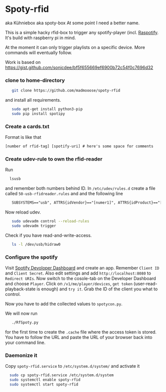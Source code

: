 Spoty-rfid
==========

aka Kühniebox aka spoty-box At some point I need a better name. 

This is a simple hacky rfid-box to trigger any spotify-player (incl. [Raspotify](https://gist.github.com/sonicdee/bf5f655669ef6900b72c54f0c7696d32). It's build with raspberry pi in mind.

At the moment it can only trigger playlists on a specific device. More commands will eventually follow.

Work is based on https://gist.github.com/sonicdee/bf5f655669ef6900b72c54f0c7696d32

### clone to home-directory

```sh
   git clone https://github.com/madmooose/spoty-rfid
```
and install all requirements.
```sh
   sudo apt-get install python3-pip
   sudo pip install spotipy
```

### Create a cards.txt
Format is like that
```txt
[number of rfid-tag] [spotify-uri] # here's some space for comments
```

### Create udev-rule to own the rfid-reader
Run
```sh 
  lsusb
```
and remember both numbers behind ID. In `/etc/udev/rules.d` create a file called `50-usb-rfidreader.rules` and and the following line
```txt
   SUBSYSTEMS=="usb", ATTRS{idVendor}=="[numer1]", ATTRS{idProduct}=="[number2]", MODE="0666"
```

Now reload udev.
```sh
   sudo udevadm control --reload-rules
   sudo udevadm trigger
```
Check if you have read-and-write-access.
```sh
   ls -l /dev/usb/hidraw0
```

### Configure the spotify
Visit [Spotify Devoloper Dashboard](https://developer.spotify.com/dashboard/applications) and create an app. Remember `Client ID` and `Client Secret`. Also edit settings and add `http://localhost:8080` to `Redirect URIs`.
Now switch to the cosole-tab on the Developer Dashboard and choose `Player`. Click on `/v1/me/player/devices`, `get token` (user-read-playback-state is enough) and `try it`. Grab the ID of the client you what to control.

Now you have to add the collected values to `spotycon.py`.

We will now run
```sh
   ./RfSpoty.py
```
for the first time to create the `.cache` file where the access token is stored. You have to follow the URL and paste the URL of your browser back into your command line.

### Daemonize it

Copy `spoty-rfid.service` to `/etc/system.d/system/` and activate it
```sh
  sudo cp spoty-rfid.service /etc/system.d/system
  sudo systemctl enable spoty-rfid
  sudo systemctl start spoty-rfid
```
